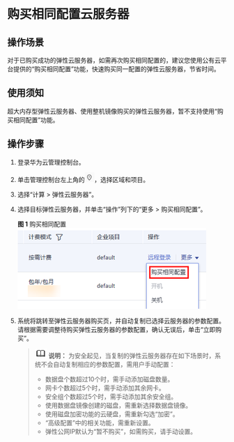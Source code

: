# 购买相同配置云服务器<a name="ZH-CN_TOPIC_0114383280"></a>

## 操作场景<a name="section8217536121019"></a>

对于已购买成功的弹性云服务器，如需再次购买相同配置的，建议您使用公有云平台提供的“购买相同配置”功能，快速购买同一配置的弹性云服务器，节省时间。

## 使用须知<a name="section6897195616106"></a>

超大内存型弹性云服务器、使用整机镜像购买的弹性云服务器，暂不支持使用“购买相同配置”功能。

## 操作步骤<a name="section973816444108"></a>

1.  登录华为云管理控制台。
2.  单击管理控制台左上角的![](figures/icon-region.png)，选择区域和项目。
3.  选择“计算 \> 弹性云服务器”。
4.  选择目标弹性云服务器，并单击“操作”列下的“更多 \> 购买相同配置”。

    **图 1**  购买相同配置<a name="fig20486134314424"></a>  
    ![](figures/购买相同配置.png "购买相同配置")

5.  系统将跳转至弹性云服务器购买页，并自动复制已选择云服务器的参数配置。请根据需要调整待购买弹性云服务器的参数配置，确认无误后，单击“立即购买”。

    >![](public_sys-resources/icon-note.gif) **说明：** 
    >为安全起见，当复制的弹性云服务器存在如下场景时，系统不会自动复制相应的参数配置，需用户手动配置：
    >-   数据盘个数超过10个时，需手动添加磁盘数量。
    >-   网卡个数超过5个时，需手动添加其余网卡。
    >-   安全组个数超过5个时，需手动添加其余安全组。
    >-   使用数据盘镜像创建的磁盘，需重新选择数据盘镜像。
    >-   使用磁盘加密功能的云硬盘，需重新勾选“加密”。
    >-   “高级配置”中的相关功能，需重新设置。
    >-   弹性公网IP默认为“暂不购买”，如需购买，请手动设置。


